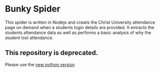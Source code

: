 # Bunky Spider 
This spider is written in Nodejs and crawls the Christ University attendance page on demand when a students login details are provided. It extracts the students attendance data as well as performs a basic analysis of why the student lost attendance.

## This repository is deprecated.
Please use the [new python version](https://github.com/fabianTMC/bunky-python-spider)

